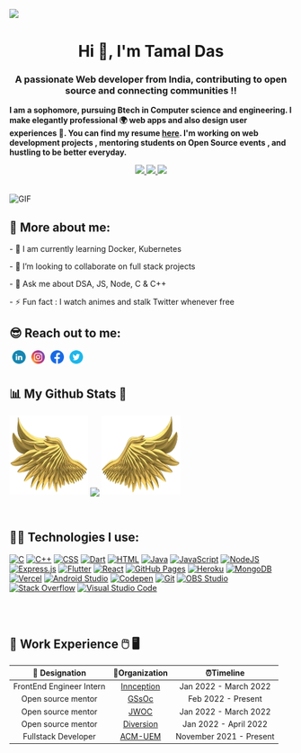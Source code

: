<a href="https://tamal.vercel.app/" target="_blank"><img src="https://i.ibb.co/ns1CpPg/tamalbanner2.gif?raw=true" /></a>

<h1 align="center">Hi 👋, I'm Tamal Das</h1>
<h3 align="center">A passionate Web developer from India, contributing to open source and connecting communities !! </h3>

**I am a sophomore, pursuing Btech in Computer science and engineering. I make elegantly professional 🌍 web apps and also design user experiences 🎨. You can find my resume [here](https://tamal.vercel.app/). I'm working on web development projects , mentoring students on Open Source events , and hustling to be better everyday.**
<br/>

<p align="center">
  <a href="http://twitter.com/eddiejaoude">
    <img src="https://img.shields.io/twitter/follow/eddiejaoude?label=Twitter&logo=twitter&style=for-the-badge&color=blue" />
  </a>
  <a href="https://discord.com/invite/jZQs6Wu">
    <img src="https://img.shields.io/discord/699608417039286293?logo=discord&style=for-the-badge&color=blue" />
  </a>
  <a href="https://github.com/IAmTamal">
    <img src="https://img.shields.io/github/followers/IAmTamal?logo=github&style=for-the-badge&color=blue" />
  </a>
</p>

<br/>

<img align="center" alt="GIF" src="https://github.com/abhisheknaiidu/abhisheknaiidu/blob/master/code.gif?raw=true" width="500" height="320"/>
  
## 🧐 <strong> More about me: </strong>

<p >- 🌱 I am currently learning Docker, Kubernetes </p>

<p>- 👯 I’m looking to collaborate on full stack projects </p>

<p>- 💬 Ask me about DSA, JS, Node, C & C++</p>

<p>- ⚡ Fun fact :  I watch animes and stalk Twitter whenever free</p>

## 😎 <strong> Reach out to me: </strong>

<a href="https://www.linkedin.com/in/say-hello-to-tamal/?ltclid=623ec2b7-d26a-483e-85aa-4a522c551c0d" >
  <img style="padding-right:10px; padding-left:5px" align="left" alt="db's LinkedIn" width="24px" src="pics/iconfinder_linkedin_circle_294706.png" align="center"/>
</a>

<a href=" https://www.instagram.com/__.tamal._/">
  <img style="padding-right:10px;" align="left" alt="db's Instagram" width="24px" src="pics/iconfinder_instagram_1632517.png" />
</a>

<a href=" https://www.facebook.com/people/Tamal-Das/100018596350528/">
  <img style="padding-right:10px;" align="left" alt="db's Facebook" width="24px" src="pics/iconfinder_social-facebook-2019-circle_4696483.png" />
</a>

<a href="https://twitter.com/mrTamall">
  <img style="padding-right:10px" align="left" alt="db's Twitter" width="24px" src="pics/iconfinder_twitter_circle_294709.png" />
</a>

<br> <br>

## 📊 <strong> My Github Stats 🚀 </strong>

<p align="left">
  <a>
    <img height="140" width="140" src="https://github.com/Anubhavdevv/Anubhavdevv/blob/main/PNG/left.png">
    <img align="center" src="https://github-readme-streak-stats.herokuapp.com?user=IAmTamal&theme=dracula"/>
    <img height="140" width="140" src="https://github.com/Anubhavdevv/Anubhavdevv/blob/main/PNG/right.png">
  </a>
</p>

<br>

[website]: https://linktr.ee/Itsmetamal
[course]: http://vsCodeHero.com
[linkedin]: https://www.linkedin.com/in/say-hello-to-tamal/?ltclid=623ec2b7-d26a-483e-85aa-4a522c551c0d
[webdevplaylist]: https://www.youtube.com/playlist?list=PLkwxH9e_vrAJ0WbEsFA9W3I1W-g_BTsbt
[jsplaylist]: https://www.youtube.com/playlist?list=PLkwxH9e_vrALRJKu7wfXby3MKeflhTu6B
[cssplaylist]: https://www.youtube.com/playlist?list=PLkwxH9e_vrALSdvZuEh6gqQdmDoDIoqz4
[reactplaylist]: https://www.youtube.com/playlist?list=PLkwxH9e_vrAK4TdffpxKY3QGyHCpxFcQ0

## 👨‍💻 <strong> Technologies I use: </strong>

<p>
    <a href="https://github.com/search?q=user%3ADenverCoder1+is%3Arepo+language%3Ac"><img alt="C" src="https://img.shields.io/badge/C%20-%232370ED.svg?logo=c&logoColor=white"></a>
    <a href="https://github.com/search?q=user%3ADenverCoder1+is%3Arepo+language%3Acpp"><img alt="C++" src="https://img.shields.io/badge/C++%20-%2300599C.svg?logo=c%2B%2B&logoColor=white"></a>
    <a href="https://github.com/search?q=user%3ADenverCoder1+is%3Arepo+language%3Acss"><img alt="CSS" src="https://img.shields.io/badge/CSS%20-%231572B6.svg?logo=css3&logoColor=white"></a>
    <a href="https://github.com/search?q=user%3ADenverCoder1+is%3Arepo+language%3Adart"><img alt="Dart" src="https://img.shields.io/badge/Dart%20-%2315A6C4.svg?logo=dart&logoColor=white"></a>
    <a href="https://github.com/search?q=user%3ADenverCoder1+is%3Arepo+language%3Ahtml"><img alt="HTML" src="https://img.shields.io/badge/HTML%20-%23E34F26.svg?logo=html5&logoColor=white"></a>
    <a href="https://github.com/search?q=user%3ADenverCoder1+is%3Arepo+language%3Ajava"><img alt="Java" src="https://img.shields.io/badge/Java-%23007396.svg?logo=java&logoColor=white"></a>
    <a href="https://github.com/search?q=user%3ADenverCoder1+is%3Arepo+language%3Ajavascript"><img alt="JavaScript" src="https://img.shields.io/badge/JavaScript%20-%23F7DF1E.svg?logo=javascript&logoColor=black"></a>
    <a href="https://github.com/search?q=user%3ADenverCoder1+is%3Arepo+language%3Ajavascript"><img alt="NodeJS" src="https://img.shields.io/badge/Node.js%20-%2343853D.svg?logo=node.js&logoColor=white"></a>
    <a href="#"><img alt="Express.js" src="https://img.shields.io/badge/Express.js%20-%23404d59.svg?logo=express&logoColor=white"></a>
    <a href="#"><img alt="Flutter" src="https://img.shields.io/badge/Flutter%20-%2302569B.svg?logo=flutter&logoColor=white"></a>
    <a href="#"><img alt="React" src="https://img.shields.io/badge/React%20-%2320232a.svg?logo=react&logoColor=%2361DAFB"></a>
    <a href="#"><img alt="GitHub Pages" src="https://img.shields.io/badge/GitHub%20Pages-%23327FC7.svg?logo=github&logoColor=white"></a>
    <a href="#"><img alt="Heroku" src="https://img.shields.io/badge/Heroku%20-%23430098.svg?logo=heroku&logoColor=white"></a>
    <a href="#"><img alt="MongoDB" src ="https://img.shields.io/badge/MongoDB-%234ea94b.svg?logo=mongodb&logoColor=white"></a>
    <a href="#"><img alt="Vercel" src="https://img.shields.io/badge/Vercel%20-%23000000.svg?logo=vercel&logoColor=white"></a>
    <a href="#"><img alt="Android Studio" src="https://img.shields.io/badge/Android%20Studio-008678.svg?logo=android-studio&logoColor=white"></a>
    <a href="#"><img alt="Codepen" src="https://img.shields.io/badge/Codepen-000000.svg?logo=codepen&logoColor=white"></a>
    <a href="#"><img alt="Git" src="https://img.shields.io/badge/Git%20-%23F05033.svg?logo=git&logoColor=white"></a>
    <a href="#"><img alt="OBS Studio" src="https://img.shields.io/badge/-OBS%20Studio-302E31?logo=obs-studio&logoColor=white"></a>
    <a href="#"><img alt="Stack Overflow" src="https://img.shields.io/badge/-Stack%20Overflow-FE7A16?logo=stack-overflow&logoColor=white"></a>
    <a href="#"><img alt="Visual Studio Code" src="https://img.shields.io/badge/Visual%20Studio%20Code-0078d7.svg?logo=visual-studio-code&logoColor=white"></a>

</p>

<br> <br>

## 🚀 **Work Experience** :computer_mouse: :desktop_computer:

|      💼 Designation      |                       🏢Organization                       |       ⏰Timeline        |
| :----------------------: | :--------------------------------------------------------: | :---------------------: |
| FrontEnd Engineer Intern | [Innception](https://www.linkedin.com/company/innception/) |  Jan 2022 - March 2022  |
|    Open source mentor    |          [GSsOc](https://gssoc.girlscript.tech/)           |   Feb 2022 - Present    |
|    Open source mentor    |                 [JWOC](https://jwoc.tech/)                 |  Jan 2022 - March 2022  |
|    Open source mentor    |           [Diversion](https://diversion.tech/#)            |  Jan 2022 - April 2022  |
|   Fullstack Developer    |        [ACM-UEM](https://www.facebook.com/acmuemk)         | November 2021 - Present |
